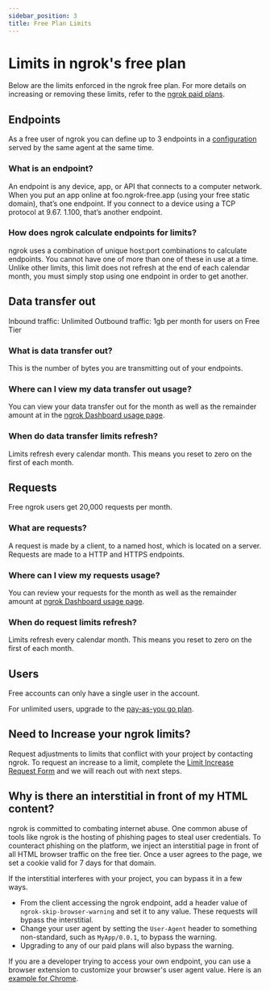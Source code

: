 ```yaml
---
sidebar_position: 3
title: Free Plan Limits
---
```


# Limits in ngrok's free plan

Below are the limits enforced in the ngrok free plan. For more details on increasing or removing these limits, refer to the [ngrok paid plans](https://ngrok.com/pricing?ref=limits-docs).

## ​Endpoints

As a free user of ngrok you can define up to 3 endpoints in a [configuration](https://ngrok.com/docs/agent/config/) served by the same agent at the same time.

### What is an endpoint?

An endpoint is any device, app, or API that connects to a computer network. When you put an app online at foo.ngrok-free.app (using your free static domain), that’s one endpoint. If you connect to a device using a TCP protocol at 9.67. 1.100, that’s another endpoint.

### How does ngrok calculate endpoints for limits?

ngrok uses a combination of unique host:port combinations to calculate endpoints. You cannot have one of more than one of these in use at a time. Unlike other limits, this limit does not refresh at the end of each calendar month, you must simply stop using one endpoint in order to get another.

## Data transfer out

Inbound traffic: Unlimited
Outbound traffic: 1gb per month for users on Free Tier

### What is data transfer out?

This is the number of bytes you are transmitting out of your endpoints.

### Where can I view my data transfer out usage?

You can view your data transfer out for the month as well as the remainder amount at in the [ngrok Dashboard usage page](https://dashboard.ngrok.com/usage).

### When do data transfer limits refresh?

Limits refresh every calendar month. This means you reset to zero on the first of each month.

## Requests

Free ngrok users get 20,000 requests per month.

### What are requests?

A request is made by a client, to a named host, which is located on a server. Requests are made to a HTTP and HTTPS endpoints.

### Where can I view my requests usage?

You can review your requests for the month as well as the remainder amount at [ngrok Dashboard usage page](https://dashboard.ngrok.com/usage).

### When do request limits refresh?

Limits refresh every calendar month. This means you reset to zero on the first of each month.

## Users

Free accounts can only have a single user in the account.

For unlimited users, upgrade to the [pay-as-you go plan](https://ngrok.com/pricing?ref=limits-docs).
​

## Need to Increase your ngrok limits?

Request adjustments to limits that conflict with your project by contacting ngrok. To request an increase to a limit, complete the [Limit Increase Request Form](https://tally.so/r/mKlYOK) and we will reach out with next steps.

## Why is there an interstitial in front of my HTML content?

ngrok is committed to combating internet abuse. One common abuse of tools like ngrok is the hosting of phishing pages to steal user credentials. To counteract phishing on the platform, we inject an interstitial page in front of all HTML browser traffic on the free tier. Once a user agrees to the page, we set a cookie valid for 7 days for that domain.

If the interstitial interferes with your project, you can bypass it in a few ways.

- From the client accessing the ngrok endpoint, add a header value of `ngrok-skip-browser-warning` and set it to any value. These requests will bypass the interstitial.
- Change your user agent by setting the `User-Agent` header to something non-standard, such as `MyApp/0.0.1`, to bypass the warning.
- Upgrading to any of our paid plans will also bypass the warning.

If you are a developer trying to access your own endpoint, you can use a browser extension to customize your browser's user agent value. Here is an [example for Chrome](https://chromewebstore.google.com/detail/requestly-intercept-modif/mdnleldcmiljblolnjhpnblkcekpdkpa?hl=en-US).
